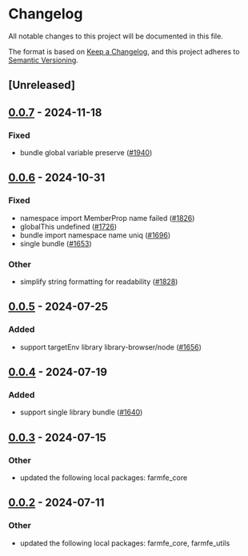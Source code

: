 # Changelog
All notable changes to this project will be documented in this file.

The format is based on [Keep a Changelog](https://keepachangelog.com/en/1.0.0/),
and this project adheres to [Semantic Versioning](https://semver.org/spec/v2.0.0.html).

## [Unreleased]

## [0.0.7](https://github.com/ErKeLost/farm/compare/farmfe_plugin_bundle-v0.0.6...farmfe_plugin_bundle-v0.0.7) - 2024-11-18

### Fixed

- bundle global variable preserve ([#1940](https://github.com/ErKeLost/farm/pull/1940))

## [0.0.6](https://github.com/farm-fe/farm/compare/farmfe_plugin_bundle-v0.0.5...farmfe_plugin_bundle-v0.0.6) - 2024-10-31

### Fixed

- namespace import MemberProp name failed ([#1826](https://github.com/farm-fe/farm/pull/1826))
- globalThis undefined ([#1726](https://github.com/farm-fe/farm/pull/1726))
- bundle import namespace name uniq ([#1696](https://github.com/farm-fe/farm/pull/1696))
- single bundle ([#1653](https://github.com/farm-fe/farm/pull/1653))

### Other

- simplify string formatting for readability ([#1828](https://github.com/farm-fe/farm/pull/1828))

## [0.0.5](https://github.com/farm-fe/farm/compare/farmfe_plugin_bundle-v0.0.4...farmfe_plugin_bundle-v0.0.5) - 2024-07-25

### Added
- support targetEnv library library-browser/node ([#1656](https://github.com/farm-fe/farm/pull/1656))

## [0.0.4](https://github.com/farm-fe/farm/compare/farmfe_plugin_bundle-v0.0.3...farmfe_plugin_bundle-v0.0.4) - 2024-07-19

### Added
- support single library bundle ([#1640](https://github.com/farm-fe/farm/pull/1640))

## [0.0.3](https://github.com/farm-fe/farm/compare/farmfe_plugin_bundle-v0.0.2...farmfe_plugin_bundle-v0.0.3) - 2024-07-15

### Other
- updated the following local packages: farmfe_core

## [0.0.2](https://github.com/farm-fe/farm/compare/farmfe_plugin_bundle-v0.0.1...farmfe_plugin_bundle-v0.0.2) - 2024-07-11

### Other
- updated the following local packages: farmfe_core, farmfe_utils
